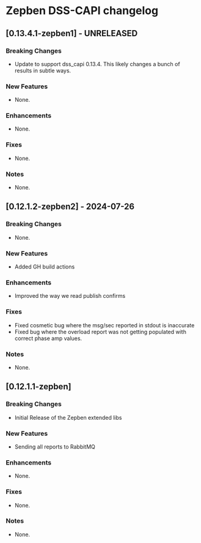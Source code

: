 # Zepben DSS-CAPI changelog
## [0.13.4.1-zepben1] - UNRELEASED
### Breaking Changes
* Update to support dss_capi 0.13.4. This likely changes a bunch of results in subtle ways.

### New Features
* None.

### Enhancements
* None.

### Fixes
* None.

### Notes
* None.

## [0.12.1.2-zepben2] - 2024-07-26
### Breaking Changes
* None.

### New Features
* Added GH build actions

### Enhancements
* Improved the way we read publish confirms

### Fixes
* Fixed cosmetic bug where the msg/sec reported in stdout is inaccurate
* Fixed bug where the overload report was not getting populated with correct phase amp values.

### Notes
* None.

## [0.12.1.1-zepben] 
### Breaking Changes

* Initial Release of the Zepben extended libs

### New Features
* Sending all reports to RabbitMQ

### Enhancements
* None.

### Fixes
* None.

### Notes
* None.

